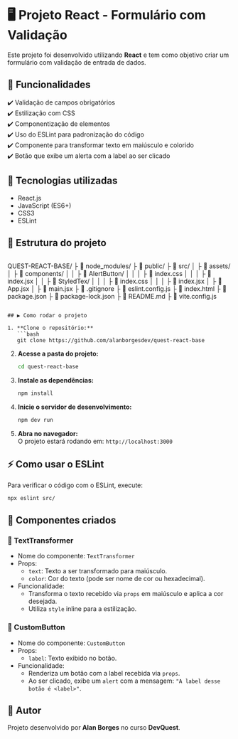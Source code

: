 # 🖥️ Projeto React - Formulário com Validação  

Este projeto foi desenvolvido utilizando **React** e tem como objetivo criar um formulário com validação de entrada de dados.  

## 📌 Funcionalidades  
✔️ Validação de campos obrigatórios  
✔️ Estilização com CSS  
✔️ Componentização de elementos  
✔️ Uso do ESLint para padronização do código  
✔️ Componente para transformar texto em maiúsculo e colorido  
✔️ Botão que exibe um alerta com a label ao ser clicado  

## 🚀 Tecnologias utilizadas  
- React.js  
- JavaScript (ES6+)  
- CSS3  
- ESLint  

## 🐂 Estrutura do projeto  
```
```
QUEST-REACT-BASE/
├ 📂 node_modules/
├ 📂 public/
├ 📂 src/
│ ├ 📂 assets/
│ ├ 📂 components/
│ │ ├ 📂 AlertButton/
│ │ │ ├ 📄 index.css
│ │ │ ├ 📄 index.jsx
│ │ ├ 📂 StyledTex/
│ │ │ ├ 📄 index.css
│ │ │ ├ 📄 index.jsx
│ ├ 📄 App.jsx
│ ├ 📄 main.jsx
├ 📄 .gitignore
├ 📄 eslint.config.js
├ 📄 index.html
├ 📄 package.json
├ 📄 package-lock.json
├ 📄 README.md
├ 📄 vite.config.js
```

## ▶️ Como rodar o projeto  

1. **Clone o repositório:**  
   ```bash
   git clone https://github.com/alanborgesdev/quest-react-base
   ```
2. **Acesse a pasta do projeto:**  
   ```bash
   cd quest-react-base
   ```
3. **Instale as dependências:**  
   ```bash
   npm install
   ```
4. **Inicie o servidor de desenvolvimento:**  
   ```bash
   npm dev run
   ```
5. **Abra no navegador:**  
   O projeto estará rodando em: `http://localhost:3000`

## ⚡ Como usar o ESLint  
Para verificar o código com o ESLint, execute:  
```bash
npx eslint src/
```

## 📌 Componentes criados  
### 🔧 TextTransformer 
- Nome do componente: `TextTransformer`
- Props:
  - `text`: Texto a ser transformado para maiúsculo.
  - `color`: Cor do texto (pode ser nome de cor ou hexadecimal).
- Funcionalidade:
  - Transforma o texto recebido via `props` em maiúsculo e aplica a cor desejada.
  - Utiliza `style` inline para a estilização.

### 🔧 CustomButton 
- Nome do componente: `CustomButton`
- Props:
  - `label`: Texto exibido no botão.
- Funcionalidade:
  - Renderiza um botão com a label recebida via `props`.
  - Ao ser clicado, exibe um `alert` com a mensagem: `"A label desse botão é <label>"`.

## 📌 Autor  
Projeto desenvolvido por **Alan Borges** no curso **DevQuest**.  

